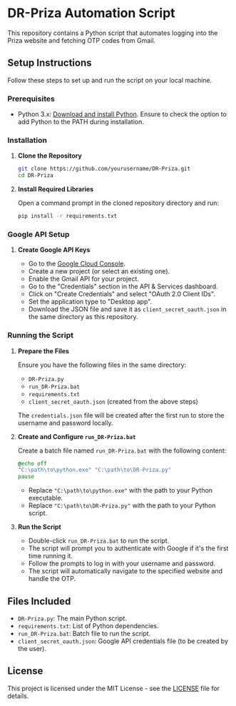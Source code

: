# DR-Priza Automation Script

This repository contains a Python script that automates logging into the Priza website and fetching OTP codes from Gmail.

## Setup Instructions

Follow these steps to set up and run the script on your local machine.

### Prerequisites

- Python 3.x: [Download and install Python](https://www.python.org/). Ensure to check the option to add Python to the PATH during installation.

### Installation

1. **Clone the Repository**

    ```sh
    git clone https://github.com/yourusername/DR-Priza.git
    cd DR-Priza
    ```

2. **Install Required Libraries**

    Open a command prompt in the cloned repository directory and run:

    ```sh
    pip install -r requirements.txt
    ```

### Google API Setup

1. **Create Google API Keys**

    - Go to the [Google Cloud Console](https://console.cloud.google.com/).
    - Create a new project (or select an existing one).
    - Enable the Gmail API for your project.
    - Go to the "Credentials" section in the API & Services dashboard.
    - Click on "Create Credentials" and select "OAuth 2.0 Client IDs".
    - Set the application type to "Desktop app".
    - Download the JSON file and save it as `client_secret_oauth.json` in the same directory as this repository.

### Running the Script

1. **Prepare the Files**

    Ensure you have the following files in the same directory:
    - `DR-Priza.py`
    - `run_DR-Priza.bat`
    - `requirements.txt`
    - `client_secret_oauth.json` (created from the above steps)

    The `credentials.json` file will be created after the first run to store the username and password locally.

2. **Create and Configure `run_DR-Priza.bat`**

    Create a batch file named `run_DR-Priza.bat` with the following content:

    ```bat
    @echo off
    "C:\path\to\python.exe" "C:\path\to\DR-Priza.py"
    pause
    ```

    - Replace `"C:\path\to\python.exe"` with the path to your Python executable.
    - Replace `"C:\path\to\DR-Priza.py"` with the path to your Python script.

3. **Run the Script**

    - Double-click `run_DR-Priza.bat` to run the script.
    - The script will prompt you to authenticate with Google if it's the first time running it.
    - Follow the prompts to log in with your username and password.
    - The script will automatically navigate to the specified website and handle the OTP.

## Files Included

- `DR-Priza.py`: The main Python script.
- `requirements.txt`: List of Python dependencies.
- `run_DR-Priza.bat`: Batch file to run the script.
- `client_secret_oauth.json`: Google API credentials file (to be created by the user).

## License

This project is licensed under the MIT License - see the [LICENSE](LICENSE) file for details.

